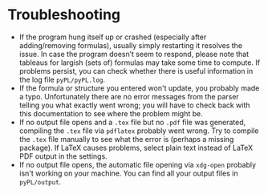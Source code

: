 # Troubleshooting

- If the program hung itself up or crashed (especially after adding/removing formulas), usually simply restarting it resolves the issue. In case the program doesn’t seem to respond, please note that tableaus for largish (sets of) formulas may take some time to compute. If problems persist, you can check whether there is useful information in the log file `pyPL/pyPL.log`. 
- If the formula or structure you entered won't update, you probably made a typo. Unfortunately there are no error messages from the parser telling you what exactly went wrong; you will have to check back with this documentation to see where the problem might be.  
- If no output file opens and a `.tex` file but no `.pdf` file was generated, compiling the `.tex` file via `pdflatex` probably went wrong. Try to compile the `.tex` file manually to see what the error is (perhaps a missing package). If LaTeX causes problems, select plain text instead of LaTeX PDF output in the settings. 
- If no output file opens, the automatic file opening via `xdg-open` probably isn't working on your machine. You can find all your output files in `pyPL/output`.  
